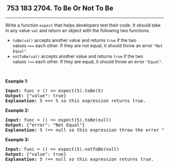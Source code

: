<h2> 753 183
2704. To Be Or Not To Be</h2><hr><div><p>Write a function&nbsp;<code>expect</code> that helps developers test their code. It should take in any value&nbsp;<code>val</code>&nbsp;and return an object with the following two functions.</p>

<ul>
	<li><code>toBe(val)</code>&nbsp;accepts another value and returns&nbsp;<code>true</code>&nbsp;if the two values&nbsp;<code>===</code>&nbsp;each other. If they are not equal, it should throw an error&nbsp;<code>"Not Equal"</code>.</li>
	<li><code>notToBe(val)</code>&nbsp;accepts another value and returns&nbsp;<code>true</code>&nbsp;if the two values&nbsp;<code>!==</code>&nbsp;each other. If they are equal, it should throw an error&nbsp;<code>"Equal"</code>.</li>
</ul>

<p>&nbsp;</p>
<p><strong class="example">Example 1:</strong></p>

<pre><strong>Input:</strong> func = () =&gt; expect(5).toBe(5)
<strong>Output:</strong> {"value": true}
<strong>Explanation:</strong> 5 === 5 so this expression returns true.
</pre>

<p><strong class="example">Example 2:</strong></p>

<pre><strong>Input:</strong> func = () =&gt; expect(5).toBe(null)
<strong>Output:</strong> {"error": "Not Equal"}
<strong>Explanation:</strong> 5 !== null so this expression throw the error "Not Equal".
</pre>

<p><strong class="example">Example 3:</strong></p>

<pre><strong>Input:</strong> func = () =&gt; expect(5).notToBe(null)
<strong>Output:</strong> {"value": true}
<strong>Explanation:</strong> 5 !== null so this expression returns true.
</pre>
</div>